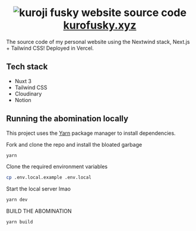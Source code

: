<h1 align="center">
  <img alt="kuroji fusky website source code" src="https://user-images.githubusercontent.com/94678583/198828532-a6441fa4-696b-472b-bbac-2866d9dbd5f6.png">
  <a href="https://kurofusky.xyz">kurofusky.xyz</a>
</h1>

The source code of my personal website using the Nextwind stack, Next.js +
Tailwind CSS! Deployed in Vercel.

## Tech stack

- Nuxt 3
- Tailwind CSS
- Cloudinary
- Notion

## Running the abomination locally

This project uses the [Yarn](https://yarnpkg.com) package manager to install dependencies.

Fork and clone the repo and install the bloated garbage

```sh
yarn
```

Clone the required environment variables

```sh
cp .env.local.example .env.local
```

Start the local server lmao

```sh
yarn dev
```

BUILD THE ABOMINATION

```sh
yarn build
```
